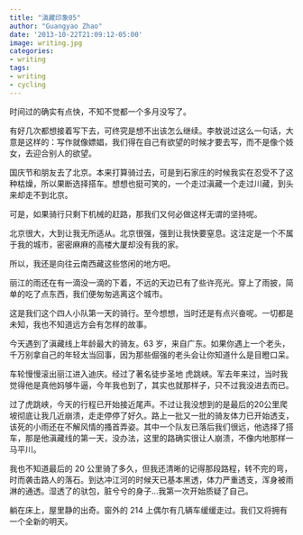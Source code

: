 ```yaml
---
title: "滇藏印象05"
author: "Guangyao Zhao"
date: '2013-10-22T21:09:12-05:00'
image: writing.jpg
categories: 
- writing
tags:
- writing
- cycling
---
```



时间过的确实有点快，不知不觉都一个多月没写了。

有好几次都想接着写下去，可终究是想不出该怎么继续。李敖说过这么一句话，大意是这样的：写作就像嫖娼，我们得在自己有欲望的时候才要去写，而不是像个妓女，去迎合别人的欲望。

国庆节和朋友去了北京。本来打算骑过去，可是到石家庄的时候我实在忍受不了这种枯燥，所以果断选择搭车。想想也挺可笑的，一个走过滇藏一个走过川藏，到头来却走不到北京。

可是，如果骑行只剩下机械的赶路，那我们又何必做这样无谓的坚持呢。

北京很大，大到让我无所适从。北京很强，强到让我快要窒息。这注定是一个不属于我的城市，密密麻麻的高楼大厦却没有我的家。

所以，我还是向往云南西藏这些悠闲的地方吧。

丽江的雨还在有一滴没一滴的下着，不远的天边已有了些许亮光。穿上了雨披，简单的吃了点东西，我们便匆匆逃离这个城市。

这是我们这个四人小队第一天的骑行。至今想想，当时还是有点兴奋呢。一切都是未知，我也不知道远方会有怎样的故事。

今天遇到了滇藏线上年龄最大的骑友。63 岁，来自广东。如果你遇上一个老头，千万别拿自己的年轻太当回事，因为那些倔强的老头会让你知道什么是目瞪口呆。

车轮慢慢滚出丽江进入迪庆。经过了著名徒步圣地 虎跳峡。军去年来过，当时我觉得他是真他妈够牛逼，今年我也到了，其实也就那样子，只不过我没进去而已。

过了虎跳峡，今天的行程已开始接近尾声。不过让我没想到的是最后的20公里爬坡彻底让我几近崩溃，走走停停了好久。路上一批又一批的骑友体力已开始透支，该死的小雨还在不解风情的搔首弄姿。其中一个队友已落后我们很远，他选择了搭车，那是他滇藏线的第一天，没办法，这里的路确实很让人崩溃，不像内地那样一马平川。

我也不知道最后的 20 公里骑了多久，但我还清晰的记得那段路程，转不完的弯，时而袭击路人的落石。到达冲江河的时候天已基本黑透，体力严重透支，浑身被雨淋的通透。湿透了的驮包，脏兮兮的身子…我第一次开始质疑了自己。

躺在床上，屋里静的出奇。窗外的 214 上偶尔有几辆车缓缓走过。我们又将拥有一个全新的明天。
